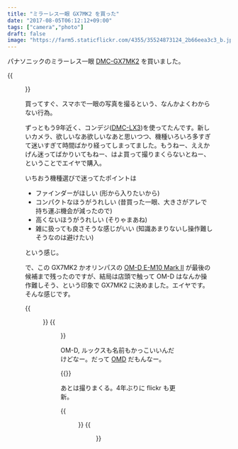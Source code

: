 ```yaml
---
title: "ミラーレス一眼 GX7MK2 を買った"
date: "2017-08-05T06:12:12+09:00"
tags: ["camera","photo"]
draft: false
image: "https://farm5.staticflickr.com/4355/35524873124_2b66eea3c3_b.jpg"
---
```


パナソニックのミラーレス一眼 [DMC-GX7MK2](http://www.amazon.co.jp/exec/obidos/ASIN/B01E357TUG/udonudon-22/) を買いました。

{{<figure src="//farm5.staticflickr.com/4355/35524873124_2b66eea3c3.jpg" link="https://www.flickr.com/photos/matsuoshi/35524873124/" >}}

買ってすぐ、スマホで一眼の写真を撮るという、なんかよくわからない行為。

ずっともう9年近く、コンデジ([DMC-LX3](http://www.amazon.co.jp/exec/obidos/ASIN/B001D23KSS/udonudon-22/))を使ってたんです。新しいカメラ、欲しいなあ欲しいなあと思いつつ、機種いろいろ多すぎて迷いすぎて時間ばかり経ってしまってました。もうねー、ええかげん迷ってばかりいてもねー、はよ買って撮りまくらないとねー、ということでエイヤで購入。

いちおう機種選びで迷ってたポイントは

- ファインダーがほしい (形から入りたいから)
- コンパクトなほうがうれしい (昔買った一眼、大きさがアレで持ち運ぶ機会が減ったので)
- 高くないほうがうれしい (そりゃまあね)
- 雑に扱っても良さそうな感じがいい (知識あまりないし操作難しそうなのは避けたい)

という感じ。

で、この GX7MK2 かオリンパスの [OM-D E-M10 Mark II](http://www.amazon.co.jp/exec/obidos/ASIN/B013QWFKZ8/udonudon-22/) が最後の候補まで残ったのですが、結局は店頭で触って OM-D はなんか操作難しそう、という印象で GX7MK2 に決めました。エイヤです。そんな感じです。

{{<figure src="http://images-jp.amazon.com/images/P/B01E357TUG.09.MAIN._SCLZZZZZZZ_.jpg" link="http://www.amazon.co.jp/exec/obidos/ASIN/B01E357TUG/udonudon-22/" title="DMC-GX7MK2" >}}
{{<figure src="http://images-jp.amazon.com/images/P/B013QWFKZ8.09.MAIN._SCLZZZZZZZ_.jpg" link="http://www.amazon.co.jp/exec/obidos/ASIN/B013QWFKZ8/udonudon-22/" title="OM-D E-M10 Mark II" >}}

OM-D, ルックスも名前もかっこいいんだけどなー。だって [OMD](https://ja.wikipedia.org/wiki/%E3%82%AA%E3%83%BC%E3%82%B1%E3%82%B9%E3%83%88%E3%83%A9%E3%83%AB%E3%83%BB%E3%83%9E%E3%83%8C%E3%83%B4%E3%82%A1%E3%83%BC%E3%82%BA%E3%83%BB%E3%82%A4%E3%83%B3%E3%83%BB%E3%82%B6%E3%83%BB%E3%83%80%E3%83%BC%E3%82%AF) だもんなー。

{{<youtube EPmTGFg06zA>}}

あとは撮りまくる。4年ぶりに flickr も更新。

{{<figure src="https://farm5.staticflickr.com/4419/36248879842_49cb12abc1_z.jpg" >}}
{{<figure src="https://farm5.staticflickr.com/4436/36020591420_1e5950077b_z.jpg" >}}
